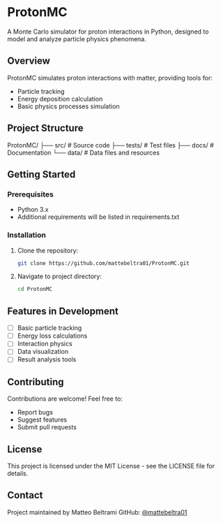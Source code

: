 # ProtonMC

A Monte Carlo simulator for proton interactions in Python, designed to model and analyze particle physics phenomena.

## Overview
ProtonMC simulates proton interactions with matter, providing tools for:
- Particle tracking
- Energy deposition calculation
- Basic physics processes simulation

## Project Structure
ProtonMC/
├── src/           # Source code
├── tests/         # Test files
├── docs/          # Documentation
└── data/          # Data files and resources

## Getting Started

### Prerequisites
- Python 3.x
- Additional requirements will be listed in requirements.txt

### Installation
1. Clone the repository:
   ```bash
   git clone https://github.com/mattebeltra01/ProtonMC.git
   ```
2. Navigate to project directory:
   ```bash
   cd ProtonMC
   ```

## Features in Development
- [ ] Basic particle tracking
- [ ] Energy loss calculations
- [ ] Interaction physics
- [ ] Data visualization
- [ ] Result analysis tools

## Contributing
Contributions are welcome! Feel free to:
- Report bugs
- Suggest features
- Submit pull requests

## License
This project is licensed under the MIT License - see the LICENSE file for details.

## Contact
Project maintained by Matteo Beltrami
GitHub: [@mattebeltra01](https://github.com/mattebeltra01)
